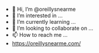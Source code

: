 - 👋 Hi, I’m @oreillysnearme
- 👀 I’m interested in ...
- 🌱 I’m currently learning ...
- 💞️ I’m looking to collaborate on ...
- 📫 How to reach me ...
- https://oreillysnearme.com/

<!---
oreillysnearme/oreillysnearme is a ✨ special ✨ repository because its `README.md` (this file) appears on your GitHub profile.
You can click the Preview link to take a look at your changes.
--->
